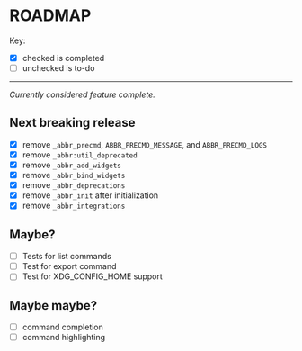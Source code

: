 # ROADMAP

Key:

- [x] checked is completed
- [ ] unchecked is to-do

---

_Currently considered feature complete._

## Next breaking release

- [x] remove `_abbr_precmd`, `ABBR_PRECMD_MESSAGE`, and `ABBR_PRECMD_LOGS`
- [x] remove `_abbr:util_deprecated`
- [x] remove `_abbr_add_widgets`
- [x] remove `_abbr_bind_widgets`
- [x] remove `_abbr_deprecations`
- [x] remove `_abbr_init` after initialization
- [x] remove `_abbr_integrations`

## Maybe?

- [ ] Tests for list commands
- [ ] Test for export command
- [ ] Test for XDG_CONFIG_HOME support

## Maybe maybe?

- [ ] command completion
- [ ] command highlighting
